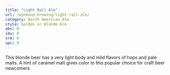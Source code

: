 ```yaml
---
title: "Light Rail Ale"
url: /wynkoop-brewing/light-rail-ale/
category: North American Ale
style: Golden or Blonde Ale
abv: 0
ibu: 0
srm: 0
upc: 0
---
```

This blonde beer has a very light body and mild flavors of hops and pale malts. A hint of caramel malt gives color to this popular choice for craft beer newcomers
